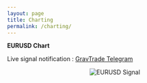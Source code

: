 ```yaml
---
layout: page
title: Charting
permalink: /charting/
---
```


**EURUSD Chart**

Live signal notification : <a href="https://telegram.me/GravTrade">GravTrade Telegram</a> 

<div align="center">
<img alt="EURUSD Signal" src="http://eurofutures.net16.net/wp-content/eurusdchart/EURUSD.gif" title="EURUSD Signal">
</div>
